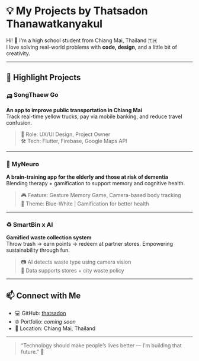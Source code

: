 # 💡 My Projects by Thatsadon Thanawatkanyakul

Hi! 👋 I'm a high school student from Chiang Mai, Thailand 🇹🇭  
I love solving real-world problems with **code, design**, and a little bit of creativity.

---

## 🚀 Highlight Projects

### 🛺 SongThaew Go  
**An app to improve public transportation in Chiang Mai**  
Track real-time yellow trucks, pay via mobile banking, and reduce travel confusion.

> 💼 Role: UX/UI Design, Project Owner  
> 🛠️ Tech: Flutter, Firebase, Google Maps API

---

### 🧠 MyNeuro  
**A brain-training app for the elderly and those at risk of dementia**  
Blending therapy + gamification to support memory and cognitive health.

> 🎮 Feature: Gesture Memory Game, Camera-based body tracking  
> 🎨 Theme: Blue-White | Gamification for better health

---

### ♻️ SmartBin x AI  
**Gamified waste collection system**  
Throw trash → earn points → redeem at partner stores. Empowering sustainability through fun.

> 📷 AI detects waste type using camera vision  
> 🔁 Data supports stores + city waste policy

---

## 📫 Connect with Me  
- 💻 GitHub: [thatsadon](https://github.com/thatsadon)  
- 🌐 Portfolio: _coming soon_  
- 📍 Location: Chiang Mai, Thailand

---

> “Technology should make people’s lives better — I’m building that future.” 🚀
